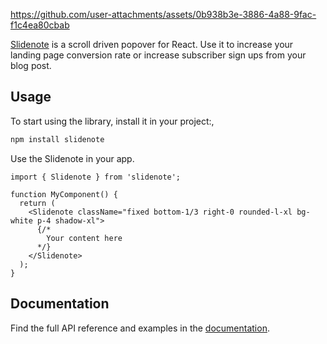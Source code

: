 
https://github.com/user-attachments/assets/0b938b3e-3886-4a88-9fac-f1c4ea80cbab


[Slidenote](https://slidenote.devneill.com) is a scroll driven popover for React.
Use it to increase your landing page conversion rate or increase subscriber sign ups from your blog post.

## Usage

To start using the library, install it in your project:,

```bash
npm install slidenote
```

Use the Slidenote in your app.

```tsx
import { Slidenote } from 'slidenote';

function MyComponent() {
  return (
    <Slidenote className="fixed bottom-1/3 right-0 rounded-l-xl bg-white p-4 shadow-xl">
      {/*
        Your content here
      */}
    </Slidenote>
  );
}
```

## Documentation

Find the full API reference and examples in the [documentation](https://slidenote.devneill.com).

